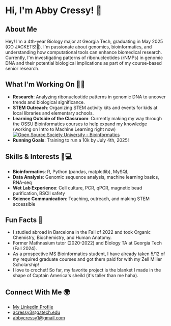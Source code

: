 # Hi, I'm Abby Cressy! 👋

## About Me
Hey! I'm a 4th-year Biology major at Georgia Tech, graduating in May 2025 (GO JACKETS!🐝). 
I'm passionate about genomics, bioinformatics, and understanding how computational tools can enhance biomedical research. Currently, I'm investigating patterns of ribonucleotides (rNMPs) in genomic DNA and their potential biological implications as part of my course-based senior research.

## What I'm Working On 👩‍🔬
- **Research**: Analyzing ribonucleotide patterns in genomic DNA to uncover trends and biological significance.
- **STEM Outreach**: Organizing STEM activity kits and events for kids at local libraries and elementary schools.
- **Learning Outside of the Classroom**: Currently making my way through the OSSU Bioinformatics courses to help expand my knowledge (working on Intro to Machine Learning right now)
 [![Open Source Society University - Bioinformatics ](https://img.shields.io/badge/OSSU-bioinformatics-blue.svg)](https://github.com/open-source-society/bioinformatics)
- **Running Goals**: Training to run a 10k by July 4th, 2025!

## Skills & Interests 🧬💻
- **Bioinformatics**: R, Python (pandas, matplotlib), MySQL
- **Data Analysis**: Genomic sequence analysis, machine learning basics, RNA-seq
- **Wet Lab Experience**: Cell culture, PCR, qPCR, magnetic bead purification, BSCII safety
- **Science Communication**: Teaching, outreach, and making STEM accessible

## Fun Facts 🎉
- I studied abroad in Barcelona in the Fall of 2022 and took Organic Chemistry, Biochemistry, and Human Anatomy.
- Former Mathnasium tutor (2020-2022) and Biology TA at Georgia Tech (Fall 2024).
- As a prospective MS Bioinformatics student, I have already taken 5/12 of my required graduate courses and got them paid for with my Zell Miller Scholarship!
- I love to crochet! So far, my favorite project is the blanket I made in the shape of Captain America's sheild (it's taller than me haha).

## Connect With Me 🌍
- [My LinkedIn Profile](www.linkedin.com/in/abby-cressy-3834b7226)
- [acressy3@gatech.edu](#)
- [abbycressy1@gmail.com](#)
<!---
acressy/acressy is a ✨ special ✨ repository because its `README.md` (this file) appears on your GitHub profile.
You can click the Preview link to take a look at your changes.
--->

